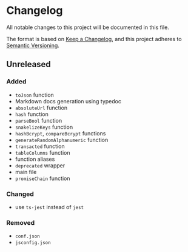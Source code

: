 # Changelog
All notable changes to this project will be documented in this file.

The format is based on [Keep a Changelog](https://keepachangelog.com/en/1.0.0/),
and this project adheres to [Semantic Versioning](https://semver.org/spec/v2.0.0.html).

## Unreleased
### Added
 - `toJson` function
 - Markdown docs generation using typedoc
 - `absoluteUrl` function
 - `hash` function
 - `parseBool` function
 - `snakelizeKeys` function
 - `hashBcrypt`, `compareBcrypt` functions
 - `generateRandomAlphanumeric` function
 - `transacted` function
 - `tableColumns` function
 - function aliases
 - `deprecated` wrapper
 - main file
 - `promiseChain` function

### Changed
 - use `ts-jest` instead of `jest`

### Removed
 - `conf.json`
 - `jsconfig.json`
